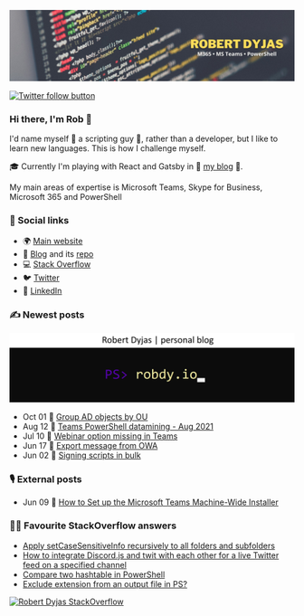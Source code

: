 [![Header](Twitter.jpeg)](https://dyjas.cc)

[![Twitter follow button](https://img.shields.io/twitter/follow/robdyy?label=Follow%20me%20on%20Twitter)](https://twitter.com/intent/follow?screen_name=robdyy)

### Hi there, I'm Rob 👋
I'd name myself 🤖 a scripting guy 🤖, rather than a developer, but I like to learn new languages. This is how I challenge myself.

🎓 Currently I'm playing with React and Gatsby in 📰 [my blog](https://robdy.io) 📰.

My main areas of expertise is Microsoft Teams, Skype for Business, Microsoft 365 and PowerShell

### 🔗 Social links
- 🌍 [Main website](https://dyjas.cc)
- 📰 [Blog](https://robdy.io) and its [repo](https://github.com/robdy/robdy.github.io)
- 💻 [Stack Overflow](https://stackoverflow.com/users/9902555/robdy?tab=profile)
- 🐦 [Twitter](https://twitter.com/robdyy)
- 💼 [LinkedIn](https://linkedin.com/in/robertdyjas)
<!--- - 🔭 I’m currently working on ...
- 🌱 I’m currently learning ...
- 👯 I’m looking to collaborate on ...
- 🤔 I’m looking for help with ...

### Misc
- 💬 Ask me about PowerShell
- 📫 How to reach me: tag 
- 😄 Pronouns: ...
- ⚡ Fun fact: ...
-->

### ✍ Newest posts


[![Blog logo](og-image-panoramic.png)](https://robdy.io)

<!-- feed start -->
- Oct 01 📰 [Group AD objects by OU](https://robdy.io/group-ad-objects-by-ou/)
- Aug 12 📰 [Teams PowerShell datamining - Aug 2021](https://robdy.io/teams-powershell-datamining-aug-2021/)
- Jul 10 📰 [Webinar option missing in Teams](https://robdy.io/webinar-option-missing-in-teams/)
- Jun 17 📰 [Export message from OWA](https://robdy.io/export-message-from-owa/)
- Jun 02 📰 [Signing scripts in bulk](https://robdy.io/signing-scripts-in-bulk/)
<!-- feed end -->

### 🎙 External posts

<!-- ata start -->
- Jun 09 📰 [How to Set up the Microsoft Teams Machine-Wide Installer](https://adamtheautomator.com/how-to-set-up-the-microsoft-teams-machine-wide-installer/)
<!-- ata end-->
<!-- ata end -->
 
<!--- Posts list generated with [sarisia/actions-readme-feed](https://github.com/marketplace/actions/actions-readme-feed) & GitHub Actions --->

### 👨‍🏫 Favourite StackOverflow answers

- [Apply setCaseSensitiveInfo recursively to all folders and subfolders](https://stackoverflow.com/a/51593302/9902555)
- [How to integrate Discord.js and twit with each other for a live Twitter feed on a specified channel](https://stackoverflow.com/a/58383788/9902555)
- [Compare two hashtable in PowerShell](https://stackoverflow.com/a/51553053/9902555)
- [Exclude extension from an output file in PS?](https://stackoverflow.com/a/58448166/9902555)

[![Robert Dyjas StackOverflow](https://github-readme-stackoverflow.vercel.app/?userID=9902555&layout=compact)](https://stackoverflow.com/users/9902555/robert-dyjas)
